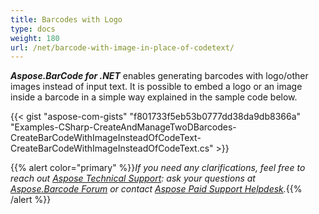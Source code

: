 ```yaml
---
title: Barcodes with Logo
type: docs
weight: 180
url: /net/barcode-with-image-in-place-of-codetext/
---
```


***Aspose.BarCode for .NET*** enables generating barcodes with logo/other images instead of input text. It is possible to embed a logo or an image inside a barcode in a simple way explained in the sample code below.

{{< gist "aspose-com-gists" "f801733f5eb53b0777dd38da9db8366a" "Examples-CSharp-CreateAndManageTwoDBarcodes-CreateBarCodeWithImageInsteadOfCodeText-CreateBarCodeWithImageInsteadOfCodeText.cs" >}}

{{% alert color="primary" %}}*If you need any clarifications, feel free to reach out [Aspose Technical Support](/barcode/net/technical-support/): ask your questions at [Aspose.Barcode Forum](https://forum.aspose.com/c/barcode/13) or contact [Aspose Paid Support Helpdesk](https://helpdesk.aspose.com/).*{{% /alert %}}

